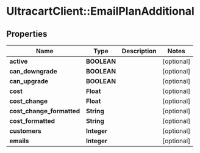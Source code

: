 # UltracartClient::EmailPlanAdditional

## Properties
Name | Type | Description | Notes
------------ | ------------- | ------------- | -------------
**active** | **BOOLEAN** |  | [optional] 
**can_downgrade** | **BOOLEAN** |  | [optional] 
**can_upgrade** | **BOOLEAN** |  | [optional] 
**cost** | **Float** |  | [optional] 
**cost_change** | **Float** |  | [optional] 
**cost_change_formatted** | **String** |  | [optional] 
**cost_formatted** | **String** |  | [optional] 
**customers** | **Integer** |  | [optional] 
**emails** | **Integer** |  | [optional] 


